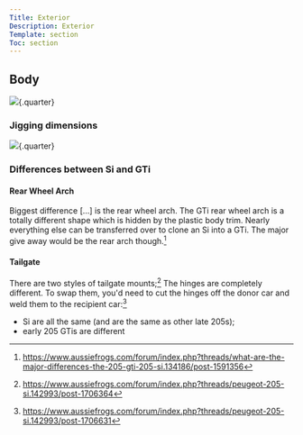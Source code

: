 ```yaml
---
Title: Exterior
Description: Exterior
Template: section
Toc: section
---
```


## Body
![](%assets_url%/exterior/205-dimensions.jpg){.quarter}


### Jigging dimensions 
![](%assets_url%/exterior/205bodydimensions.jpg){.quarter}

### Differences between Si and GTi

#### Rear Wheel Arch
Biggest difference [...] is the rear wheel arch. The GTi rear wheel arch is a totally different shape which is hidden by the plastic body trim. Nearly everything else can be transferred over to clone an Si into a GTi. The major give away would be the rear arch though.[^1]

#### Tailgate
There are two styles of tailgate mounts;[^2] The hinges are completely different. To swap them, you'd need to cut the hinges off the donor car and weld them to the recipient car:[^3] <UL><LI> Si are all the same (and are the same as other late 205s); <LI>early 205 GTis are different </UL>  




[^1]: https://www.aussiefrogs.com/forum/index.php?threads/what-are-the-major-differences-the-205-gti-205-si.134186/post-1591356
[^2]: https://www.aussiefrogs.com/forum/index.php?threads/peugeot-205-si.142993/post-1706364
[^3]: https://www.aussiefrogs.com/forum/index.php?threads/peugeot-205-si.142993/post-1706631
